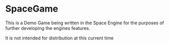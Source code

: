 # SpaceGame

This is a Demo Game being written in the Space Engine for the purposes of further developing the engines features.

It is not intended for distribution at this current time
